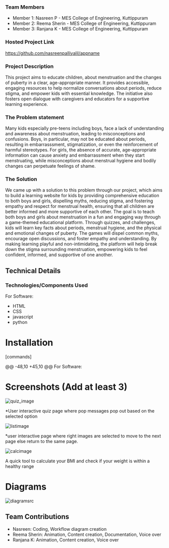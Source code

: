 ### Team Members
- Member 1: Nasreen P - MES College of Engineering, Kuttippuram
- Member 2: Reema Sherin - MES College of Engineering, Kuttippuram
- Member 3: Ranjana K - MES College of Engineering, Kuttippuram

### Hosted Project Link
https://github.com/nasreenpalliyalil/appname

### Project Description
This project aims to educate children, about menstruation and the changes of puberty in a clear, age-appropriate manner. It provides accessible, engaging resources to help normalize conversations about periods, reduce stigma, and empower kids with essential knowledge. The initiative also fosters open dialogue with caregivers and educators for a supportive learning experience.

### The Problem statement
Many kids especially pre-teens including boys, face a lack of understanding and awareness about menstruation, leading to misconceptions and confusions. Boys, in particular, may not be educated about periods, resulting in embarrasssment, stigmatization, or even the reinforcement of harmful stereotypes. For girls, the absence of accurate, age-appropriate information can cause anxiety and embarrassment when they start menstruating, while misconceptions about menstrual hygiene and bodily changes can perpetuate feelings of shame. 

### The Solution
We came up with a solution to this problem through our project, which aims to build a learning website for kids by providing comprehensive education to both boys and girls, dispelling myths, reducing stigma, and fostering empathy and respect for menstrual health, ensuring that all children are better informed and more supportive of each other. The goal is to teach both boys and girls about menstruation in a fun and engaging way through a game-themed educational platform. Through quizzes, and challenges, kids will learn key facts about periods, menstrual hygiene, and the physical and emotional changes of puberty. The games will dispel common myths, encourage open discussions, and foster empathy and understanding. By making learning playful and non-intimidating, the platform will help break down the stigma surrounding menstruation, empowering kids to feel confident, informed, and supportive of one another.

## Technical Details
### Technologies/Components Used
For Software:
- HTML
- CSS
- javascript
- python

# Installation
[commands]

@@ -48,10 +45,10 @@ For Software:

# Screenshots (Add at least 3)
![quiz_image](https://github.com/user-attachments/assets/f4d15502-0581-4508-8073-c7cc292db59f)

*User interactive quiz page where pop messages pop out based on the selected option


![listimage](https://github.com/user-attachments/assets/2d0ed207-7625-4b20-bde5-95e52d3dbdeb)

*user interactive page where right images are selected to move to the next page else return to the same page.

![calcimage](https://github.com/user-attachments/assets/0df4a680-ea66-48b6-891f-a160c21d5633)

A quick tool to calculate your BMI and check if your weight is within a healthy range

# Diagrams
![diagramsrc](https://github.com/user-attachments/assets/e934f7ab-085a-49e4-8dd7-5192537b8c2b)


## Team Contributions
- Nasreen: Coding, Workflow diagram creation
- Reema Sherin: Animation, Content creation, Documentation, Voice over
- Ranjana K: Animation, Content creation, Voice over

















